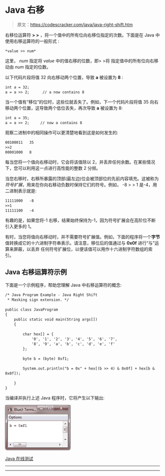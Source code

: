 # Java 右移

> 原文：<https://codescracker.com/java/java-right-shift.htm>

右移位运算符 **> >** ，将一个值中的所有位向右移位指定的次数。下面是在 Java 中使用右移运算符的一般形式 :

```
*value >> num*
```

这里， *num* 指定将 *value* 中的值右移的位数，即> >将 指定值中的所有位向右移动由 *num* 指定的位数。

以下代码片段将值 32 向右移动两个位置，导致 **a** 被设置为 **8** :

```
int a = 32;
a = a >> 2;      // a now contains 8
```

当一个值有“移位”的位时，这些位就丢失了。例如，下一个代码片段将值 35 向右移动两个位置，这导致两个低位丢失，再次导致 **a** 被设置为 8:

```
int a = 35;
a = a >> 2;     // now a contains 8
```

观察二进制中的相同操作可以更清楚地看到这是如何发生的:

```
00100011   35
>>2
00001000   8
```

每当您将一个值向右移动时，它会将该值除以 2，并丢弃任何余数。在某些情况下，您可以利用这一点进行高性能的整数 2 分频。

当您右移时，右移所暴露的顶部(最左边)位会被顶部位的先前内容填充。这被称为*符号扩展*，用来在你向右移动负数时保持它们的符号。例如， -8 > > 1 是-4，用二进制表示就是:

```
11111000   -8
>>1
11111100   -4
```

有趣的是，如果您将-1 右移，结果始终保持为-1，因为符号扩展会在高阶位不断引入更多的 1。

有时，当您将值向右移动时，并不需要符号扩展值。例如，下面的程序将一个**字节**值转换成它的十六进制字符串表示。请注意，移位后的值通过与 **0x0f** 进行“与”运算来屏蔽，以丢弃 任何符号扩展位，以便该值可以用作十六进制字符数组的索引。

## Java 右移运算符示例

下面是一个示例程序，帮助您理解 Java 中右移运算符的概念:

```
/* Java Program Example - Java Right Shift
 * Masking sign extension. */

public class JavaProgram
{   
    public static void main(String args[])
    {

        char hex[] = {
            '0', '1', '2', '3', '4', '5', '6', '7',
            '8', '9', 'a', 'b', 'c', 'd', 'e', 'f'
        };

        byte b = (byte) 0xf1;

        System.out.println("b = 0x" + hex[(b >> 4) & 0x0f] + hex[b & 0x0f]);

    }
}
```

当编译并执行上述 Java 程序时，它将产生以下输出:

![java right shift](img/2e14d1e71b4812af506b8852525e9fb6.png)

[Java 在线测试](/exam/showtest.php?subid=1)

* * *

* * *